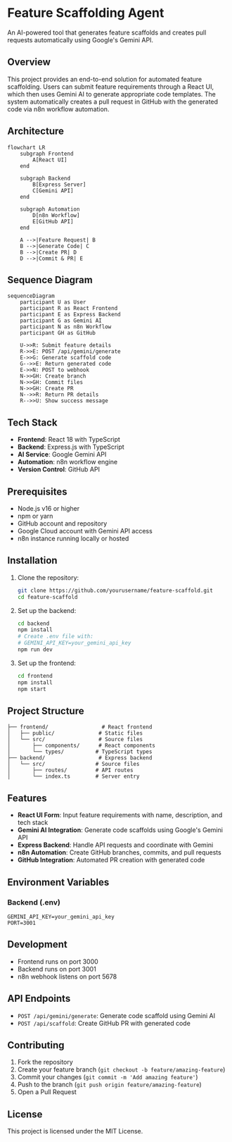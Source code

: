 # Feature Scaffolding Agent

An AI-powered tool that generates feature scaffolds and creates pull requests automatically using Google's Gemini API.

## Overview

This project provides an end-to-end solution for automated feature scaffolding. Users can submit feature requirements through a React UI, which then uses Gemini AI to generate appropriate code templates. The system automatically creates a pull request in GitHub with the generated code via n8n workflow automation.

## Architecture

```mermaid
flowchart LR
    subgraph Frontend
        A[React UI]
    end

    subgraph Backend
        B[Express Server]
        C[Gemini API]
    end

    subgraph Automation
        D[n8n Workflow]
        E[GitHub API]
    end

    A -->|Feature Request| B
    B -->|Generate Code| C
    B -->|Create PR| D
    D -->|Commit & PR| E
```

## Sequence Diagram

```mermaid
sequenceDiagram
    participant U as User
    participant R as React Frontend
    participant E as Express Backend
    participant G as Gemini AI
    participant N as n8n Workflow
    participant GH as GitHub

    U->>R: Submit feature details
    R->>E: POST /api/gemini/generate
    E->>G: Generate scaffold code
    G-->>E: Return generated code
    E->>N: POST to webhook
    N->>GH: Create branch
    N->>GH: Commit files
    N->>GH: Create PR
    N-->>R: Return PR details
    R-->>U: Show success message
```

## Tech Stack

- **Frontend**: React 18 with TypeScript
- **Backend**: Express.js with TypeScript
- **AI Service**: Google Gemini API
- **Automation**: n8n workflow engine
- **Version Control**: GitHub API

## Prerequisites

- Node.js v16 or higher
- npm or yarn
- GitHub account and repository
- Google Cloud account with Gemini API access
- n8n instance running locally or hosted

## Installation

1. Clone the repository:
   ```bash
   git clone https://github.com/yourusername/feature-scaffold.git
   cd feature-scaffold
   ```

2. Set up the backend:
   ```bash
   cd backend
   npm install
   # Create .env file with:
   # GEMINI_API_KEY=your_gemini_api_key
   npm run dev
   ```

3. Set up the frontend:
   ```bash
   cd frontend
   npm install
   npm start
   ```

## Project Structure

```
├── frontend/                 # React frontend
│   ├── public/              # Static files
│   └── src/                 # Source files
│       ├── components/      # React components
│       └── types/          # TypeScript types
├── backend/                 # Express backend
│   └── src/                # Source files
│       ├── routes/         # API routes
│       └── index.ts        # Server entry
```

## Features

- **React UI Form**: Input feature requirements with name, description, and tech stack
- **Gemini AI Integration**: Generate code scaffolds using Google's Gemini API
- **Express Backend**: Handle API requests and coordinate with Gemini
- **n8n Automation**: Create GitHub branches, commits, and pull requests
- **GitHub Integration**: Automated PR creation with generated code

## Environment Variables

### Backend (.env)
```
GEMINI_API_KEY=your_gemini_api_key
PORT=3001
```

## Development

- Frontend runs on port 3000
- Backend runs on port 3001
- n8n webhook listens on port 5678

## API Endpoints

- `POST /api/gemini/generate`: Generate code scaffold using Gemini AI
- `POST /api/scaffold`: Create GitHub PR with generated code

## Contributing

1. Fork the repository
2. Create your feature branch (`git checkout -b feature/amazing-feature`)
3. Commit your changes (`git commit -m 'Add amazing feature'`)
4. Push to the branch (`git push origin feature/amazing-feature`)
5. Open a Pull Request

## License

This project is licensed under the MIT License.
